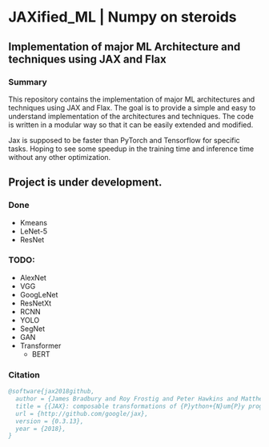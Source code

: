 # JAXified_ML | Numpy on steroids
## Implementation of major ML Architecture and techniques using JAX and Flax 

### Summary
This repository contains the implementation of major ML architectures and techniques using JAX and Flax. The goal is to provide a simple and easy to understand implementation of the architectures and techniques. The code is written in a modular way so that it can be easily extended and modified.

Jax is supposed to be faster than PyTorch and Tensorflow for specific tasks. Hoping to see some speedup in the training time and inference time without any other optimization.

## Project is under development.

### Done 
 * Kmeans
 * LeNet-5
 * ResNet

### TODO:
 * AlexNet
 * VGG
 * GoogLeNet
 * ResNetXt
 * RCNN
 * YOLO
 * SegNet
 * GAN
 * Transformer
    * BERT  

### Citation
```bibtex
@software{jax2018github,
  author = {James Bradbury and Roy Frostig and Peter Hawkins and Matthew James Johnson and Chris Leary and Dougal Maclaurin and George Necula and Adam Paszke and Jake Vander{P}las and Skye Wanderman-{M}ilne and Qiao Zhang},
  title = {{JAX}: composable transformations of {P}ython+{N}um{P}y programs},
  url = {http://github.com/google/jax},
  version = {0.3.13},
  year = {2018},
} 
```